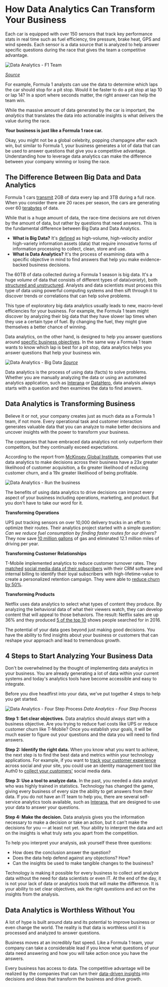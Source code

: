 # How Data Analytics Can Transform Your Business

Each car is equipped with over 150 sensors that track key performance stats in real time such as fuel efficiency, tire pressure, brake heat, GPS and wind speeds. Each sensor is a data source that is analyzed to help answer specific questions during the race that gives the team a competitive advantage.

![Data Analytics - F1 Team](https://www.metasphere.co.uk/wp-content/uploads/2014/09/bmw-saub-f1-08-half-2012-11-515x364.jpg)

_[Source](https://www.metasphere.co.uk/telemetry-data-journey-f1/)_

For example, Formula 1 analysts can use the data to determine which laps the car should stop for a pit stop. Would it be faster to do a pit stop at lap 10 or lap 14? In a sport where seconds matter, the right answer can help the team win.

While the massive amount of data generated by the car is important, the *analytics* that translates the data into actionable insights is what delivers the value during the race.

**Your business is just like a Formula 1 race car.**

Okay, you might not be a global celebrity, popping champagne after each win, but similar to Formula 1, your business generates a lot of data that can be used to answer questions that give you a competitive advantage. Understanding how to leverage data analytics can make the difference between your company winning or losing the race.

## The Difference Between Big Data and Data Analytics

Formula 1 cars [transmit](https://channels.theinnovationenterprise.com/articles/f1-and-data-analytics-it-s-a-numbers-game) 2GB of data every lap and 3TB during a full race. When you consider there are 20 races per season, the cars are generating over 60 [terabytes](https://www.lifewire.com/terabytes-gigabytes-amp-petabytes-how-big-are-they-4125169) of data.

While that is a huge amount of data, the race-time decisions are not driven by the amount of data, but rather by questions that need answers. This is the fundamental difference between Big Data and Data Analytics.

* **What is Big Data?** It's [defined](https://en.wikipedia.org/wiki/Big_data) as high-volume, high-velocity and/or high-variety information assets (data) that require innovative forms of information processing to collect, clean, store and use.
* **What is Data Analytics?** It's the process of examining data with a specific objective in mind to find answers that help you make evidence-backed business decisions.

The 60TB of data collected during a Formula 1 season is big data. It's a huge *volume* of data that consists of different types of data(*variety*), both [structured and unstructured](https://brightplanet.com/2012/06/structured-vs-unstructured-data/). Analysts and data scientists must process this type of data using powerful computing systems and then sift through it to discover trends or correlations that can help solve problems.

This type of exploratory big data analytics usually leads to new, macro-level efficiencies for your business. For example, the Formula 1 team might discover by analyzing their big data that they have slower lap times when they use a certain type of fuel. By changing the fuel, they might give themselves a better chance of winning.

Data analytics, on the other hand, is designed to help you answer questions around [specific business objectives](https://auth0.com/blog/insight-execution-why-analytics-matter/). In the same way a Formula 1 team wants to know which lap is best for a pit stop, data analytics helps you answer questions that help your business win.

![Data Analytics - Big Data](https://blogs.sas.com/content/sascom/files/2014/09/how-big-data-is-changing-IT-business-collaboration.jpg)
_[Source](https://blogs.sas.com)_

Data analytics is the process of using data (facts) to solve problems. Whether you are manually analyzing the data or using an automated analytics application, such as [Interana](https://www.interana.com/) or [DataHero](https://datahero.com/resource/predictive-data-analytics/), data analysis always starts with a question and then examines the data to find answers.

## Data Analytics is Transforming Business

Believe it or not, your company creates just as much data as a Formula 1 team, if not more. Every operational task and customer interaction generates valuable data that you can analyze to make better decisions and uncover insights with the power to transform your business.

The companies that have embraced data analytics not only outperform their competitors, but they continually exceed expectations.

According to the report from [McKinsey Global Institute](https://www.mckinseyonmarketingandsales.com/sites/default/files/pdf/Datamatics.pdf), companies that use data analytics to make decisions across their business have a 23x greater likelihood of customer acquisition, a 6x greater likelihood of reducing customer churn, and a 19x greater likelihood of being profitable.

![Data Analytics - Run the business](https://cdn.auth0.com/blog/datalytics/run-the-business.png)

The benefits of using data analytics to drive decisions can impact every aspect of your business including operations, marketing, and product. But you don't have to take our word for it.

**Transforming Operations**

UPS put tracking sensors on over 10,000 delivery trucks in an effort to optimize their routes. Their analytics project started with a simple question: *Can we reduce fuel consumption by finding faster routes for our drivers?* They now save [10 million gallons](http://edition.cnn.com/2017/02/16/world/ups-trucks-no-left-turns/index.html) of gas and eliminated 12.1 million miles of driving per year.

**Transforming Customer Relationships**

T-Mobile implemented analytics to reduce customer turnover rates. They [matched](https://auth0.com/learn/powering-user-analytics-identity/) [social media data of their subscribers](https://auth0.com/learn/powering-user-analytics-identity/) with their CRM software and internal billing to identify their loyal subscribers with high-lifetime-value to create a personalized retention campaign. They were able to [reduce churn by 50%](https://datafloq.com/read/t-mobile-usa-cuts-downs-churn-rate-with-big-data/512).

**Transforming Products**

Netflix uses data analytics to select what types of content they produce. By analyzing the behavioral data of what their viewers watch, they can develop content that will appeal to those behaviors. The result: Netflix sales are up 36% and they produced [5 of the top 10](https://www.wired.com/2017/01/netflix-investing-original-shows-finally-pays-off/) shows people searched for in 2016.

The potential of your data goes beyond just making good decisions. You have the ability to find insights about your business or customers that can reshape your approach and lead to tremendous growth.

## 4 Steps to Start Analyzing Your Business Data

Don't be overwhelmed by the thought of implementing data analytics in your business. You are already generating a lot of data within your current systems and today's analytics tools have become accessible and easy to integrate.

Before you dive headfirst into your data, we've put together 4 steps to help you get started.

![Data Analytics - Four Step Process](https://cdn.auth0.com/blog/datalytics/four-step-process.png)
_Data Analytics - Four Step Process_

**Step 1: Set clear objectives.** Data analytics should always start with a business objective. Are you trying to reduce fuel costs like UPS or reduce customer churn like T-Mobile? Once you establish your goals, it will be much easier to figure out your questions and the data you will need to find answers.

**Step 2: Identify the right data.** When you know what you want to achieve, the next step is to find the best data and metrics within your technology applications. For example, if you want to [track your customer experience](https://www.zendesk.com/resources/why-companies-should-invest-in-the-customer-experience/) across social and your site, you could use an identity management tool like Auth0 to [collect your customers'](https://auth0.com/blog/360-view-of-customer-by-managing-identity/) social media data.

**Step 3: Use a tool to analyze data.** In the past, you needed a data analyst who was highly trained in statistics. Technology has changed the game, giving every business of every size the ability to get answers from their data. If you do not have an IT team to help you, there are several self-service analytics tools available, such as [Interana](https://www.interana.com/product), that are designed to use your data to answer your questions.

**Step 4: Make the decision.** Data analysis gives you the information necessary to make a decision or take an action, but it can't make the decisions for you  — at least not yet. Your ability to interpret the data and act on the insights is what truly sets you apart from the competition.

To help you interpret your analysis, ask yourself these three questions:

* How does the conclusion answer the question?
* Does the data help defend against any objections? How?
* Can the insights be used to make tangible changes to the business?

Technology is making it possible for every business to collect and analyze data without the need for data scientists or even IT. At the end of the day, it is not your lack of data or analytics tools that will make the difference. It is your ability to set clear objectives, ask the right questions and act on the insights from the analysis.

## Data Analytics is Worthless Without You

A lot of hype is built around data and its potential to improve business or even change the world. The reality is that data is worthless until it is processed and analyzed to answer questions.

Business moves at an incredibly fast speed. Like a Formula 1 team, your company can take a considerable lead if you know what questions of your data need answering and how you will take action once you have the answers.

Every business has access to data. The competitive advantage will be realized by the companies that can turn their [data-driven insights](https://auth0.com/blog/how-to-become-a-data-driven-marketer/) into decisions and ideas that transform the business and drive growth.
